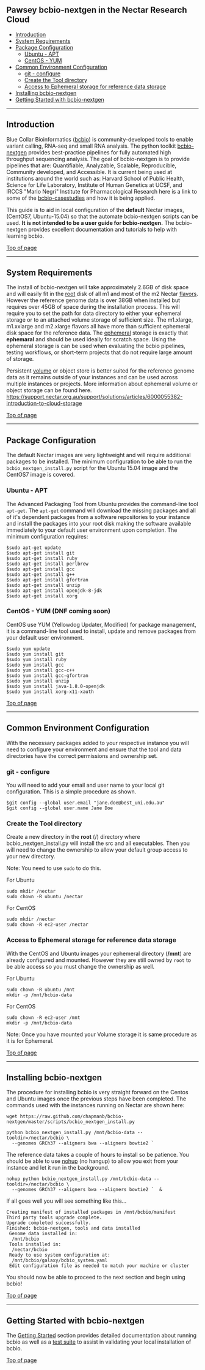  <a name="top"></a>

## Pawsey bcbio-nextgen in the Nectar Research Cloud


- [Introduction](#introduction)
- [System Requirements](#system)
- [Package Configuration](#package)
  - [Ubuntu - APT](#ubuntu)
  - [CentOS - YUM](#centos)
- [Common Environment Configuration](#environ)
  - [git - configure](#git)
  - [Create the Tool directory](#tool)
  - [Access to Ephemeral storage for reference data storage](#data)
- [Installing bcbio-nextgen](#bcbio)
- [Getting Started with bcbio-nextgen](#start)

----

<a name="introduction"></a>

## Introduction 

Blue Collar Bioinformatics ([bcbio][]) is community-developed tools to enable variant calling, RNA-seq 
and small RNA analysis. The python toolkit [bcbio-nextgen] provides best-practice pipelines for fully
 automated high throughput sequencing analysis. The goal of bcbio-nextgen is to provide pipelines that 
are: Quantifiable, Analyzable, Scalable, Reproducible, Community developed, and Accessible.  It is 
current being used at institutions around the world such as: Harvard School of Public Health, 
Science for Life Laboratory, Institute of Human Genetics at UCSF, and IRCCS "Mario Negri" Institute for 
Pharmacological Research here is a link to some of the [bcbio-casestudies] and how it is being applied.

This guide is to aid in local configuration of the **default**  Nectar images, (CentOS7, Ubuntu-15.04) 
so that the automate bcbio-nextgen scripts can be used. **It is not intended to be a user guide for
 bcbio-nextgen.** The bcbio-nextgen provides excellent documentation and tutorials to help with learning
bcbio. 

[Top of page](#top)

----

<a name="system"></a>

## System Requirements

The install of bcbio-nextgen will take approximately 2.6GB of disk space and will easily fit in the 
[root][] disk of all m1 and most of the m2 Nectar [flavors][]. However the reference 
genome data is over 38GB when installed but requires over 45GB of space during the installation 
process.  This will require you to set the path for data directory to either your ephemeral 
storage or to an attached volume storage of sufficient size. The m1.xlarge, m1.xxlarge and 
m2.xlarge flavors all have more than sufficient ephemeral disk space for the reference data.
The [ephemeral][] storage is exactly that **ephemaral** and should be used ideally for 
scratch space. Using the ephemeral storage is can be used when evaluating the bcbio pipelines, 
testing workflows, or short-term projects that do not require large amount of storage.   

Persistent [volume][] or object store is better suited for the reference genome data as it remains 
outside of your instances and can be used across multiple instances or projects. More information
about ephemeral volume or object storage can be found here. 
https://support.nectar.org.au/support/solutions/articles/6000055382-introduction-to-cloud-storage

[Top of page](#top)

----

<a name="package"></a>

## Package Configuration

The default Nectar images are very lightweight and will require additional packages to be
installed. The minimum configuration to be able to run the `bcbio_nextgen_install.py` script for 
the Ubuntu 15.04 image and the CentOS7 image is covered. 

<a name="ubuntu"></a>

### Ubuntu - APT

The Advanced Packaging Tool from Ubuntu provides the command-line tool `apt-get`. The `apt-get` 
command will download the missing packages and all of it's dependent packages from a software 
repositories to your instance and install the packages into your root disk making the software
available immediately to your default user environment upon completion.  The minimum 
configuration requires:

```
$sudo apt-get update
$sudo apt-get install git
$sudo apt-get install ruby
$sudo apt-get install perlbrew
$sudo apt-get install gcc 
$sudo apt-get install g++ 
$sudo apt-get install gfortran
$sudo apt-get install unzip
$sudo apt-get install openjdk-8-jdk
$sudo apt-get install xorg
```

<a name="centos"></a>

### CentOS - YUM (DNF coming soon)

CentOS use YUM (Yellowdog Updater, Modified) for package management, it is a command-line 
tool used to install, update and remove packages from your default user environment.  

```
$sudo yum update
$sudo yum install git
$sudo yum install ruby
$sudo yum install gcc 
$sudo yum install gcc-c++
$sudo yum install gcc-gfortran
$sudo yum install unzip
$sudo yum install java-1.8.0-openjdk
$sudo yum install xorg-x11-xauth

```

[Top of page](#top)

----


<a name="environ"></a>

## Common Environment Configuration 


With the necessary packages added to your respective instance you will need to configure
your environment and ensure that the tool and data directories have the correct permissions
and ownership set.   

<a name="git"></a>

### git - configure

You will need to add your email and user name to your local git configuration. This is a 
simple procedure as shown.

```
$git config --global user.email "jane.doe@best_uni.edu.au"
$git config --global user.name Jane Doe
```

### Create the Tool directory

Create a new directory in the **root** (/) directory where bcbio_nextgen_install.py will 
install the src and all executables.  Then you will need to change the ownership to allow
your default group access to your new directory.

Note: You need to use `sudo` to do this.

For Ubuntu

```
sudo mkdir /nectar
sudo chown -R ubuntu /nectar
```

For CentOS

```
sudo mkdir /nectar
sudo chown -R ec2-user /nectar
```

### Access to Ephemeral storage for reference data storage

With the CentOS and Ubuntu images your ephemeral directory (**/mnt**) are already configured and mounted. 
However they are still owned by `root` to be able access so you must change the ownership as well.

For Ubuntu

```
sudo chown -R ubuntu /mnt
mkdir -p /mnt/bcbio-data
```

For CentOS

```
sudo chown -R ec2-user /mnt
mkdir -p /mnt/bcbio-data 
```

Note: Once you have mounted your Volume storage it is same procedure as it is for Ephemeral.

[Top of page](#top)

----

<a name="bcbio"></a>


## Installing bcbio-nextgen

The procedure for installing bcbio is very straight forward on the Centos and Ubuntu images once the previous 
steps have been completed.  The commands used with the instances running on Nectar are shown here:

```
wget https://raw.github.com/chapmanb/bcbio-nextgen/master/scripts/bcbio_nextgen_install.py 

python bcbio_nextgen_install.py /mnt/bcbio-data --tooldir=/nectar/bcbio \
  --genomes GRCh37 --aligners bwa --aligners bowtie2 `
```

The reference data takes a couple of hours to install so be patience. You should be able to use
[nohup][] (no hangup) to allow you exit from your instance and let it run in the background.

```
nohup python bcbio_nextgen_install.py /mnt/bcbio-data --tooldir=/nectar/bcbio \
  --genomes GRCh37 --aligners bwa --aligners bowtie2 `  & 
```

If all goes well you will see something like this...

```
Creating manifest of installed packages in /mnt/bcbio/manifest
Third party tools upgrade complete.
Upgrade completed successfully.
Finished: bcbio-nextgen, tools and data installed
 Genome data installed in:
  /mnt/bcbio
 Tools installed in:
  /nectar/bcbio
 Ready to use system configuration at:
  /mnt/bcbio/galaxy/bcbio_system.yaml
 Edit configuration file as needed to match your machine or cluster
```

You should now be able to proceed to the next section and begin using bcbio!

[Top of page](#top)

----

<a name="start"></a>

## Getting Started with bcbio-nextgen

The [Getting Started][] section provides detailed documentation about running bcbio as well 
as a [test suite][] to assist in validating your local installation of bcbio. 

[Top of page](#top)

[bcbio]: bcb.io "Blue Collar Bioinformatics"
[bcbio-nextgen]: https://bcbio-nextgen.readthedocs.org/en/latest/ "bcbio-nextgen"
[bcbio-casestudies]: https://bcbio-nextgen.readthedocs.org/en/latest/contents/introduction.html# "bcbio-casestudies"

[flavors]: https://support.nectar.org.au/support/solutions/articles/6000055380-resources-available-to-you "Nectar flavors"
[ephemeral]: https://support.nectar.org.au/support/solutions/articles/6000055382-introduction-to-cloud-storage "ephemeral"
[volume]: https://support.nectar.org.au/support/solutions/articles/6000055382-introduction-to-cloud-storage "volume"
[root]: https://support.nectar.org.au/support/solutions/articles/6000055382-introduction-to-cloud-storage "root disk"

[Getting Started]: https://bcbio-nextgen.readthedocs.org/en/latest/contents/testing.html "getting started with bcbio"
[test suite]: https://bcbio-nextgen.readthedocs.org/en/latest/contents/testing.html#test-suite "test suite"
[nohup]: https://support.nectar.org.au/support/solutions/articles/6000089713-tips-for-running-jobs-on-your-vm#nohup "nohup"

